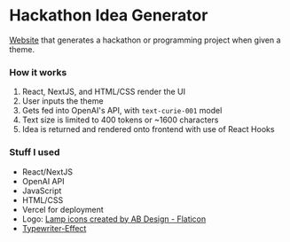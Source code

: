 # Hackathon Idea Generator
[Website](https://helpineedideas.vercel.app/) that generates a hackathon or programming project when given a theme.

### How it works
1. React, NextJS, and HTML/CSS render the UI
2. User inputs the theme
3. Gets fed into OpenAI's API, with `text-curie-001` model
4. Text size is limited to 400 tokens or ~1600 characters
5. Idea is returned and rendered onto frontend with use of React Hooks

### Stuff I used
- React/NextJS
- OpenAI API
- JavaScript
- HTML/CSS
- Vercel for deployment
- Logo: <a href="https://www.flaticon.com/free-icons/lamp" title="lamp icons">Lamp icons created by AB Design - Flaticon</a>
- [Typewriter-Effect](https://github.com/tameemsafi/typewriterjs)
